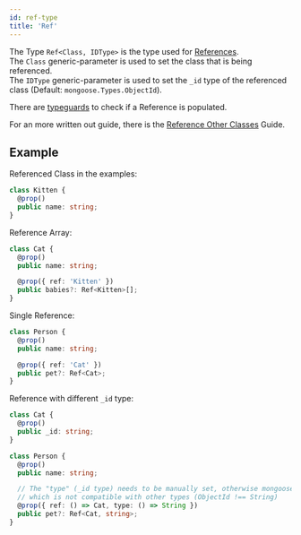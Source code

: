 ```yaml
---
id: ref-type
title: 'Ref'
---
```


The Type `Ref<Class, IDType>` is the type used for [References](https://mongoosejs.com/docs/populate.html).  
The `Class` generic-parameter is used to set the class that is being referenced.  
The `IDType` generic-parameter is used to set the `_id` type of the referenced class (Default: `mongoose.Types.ObjectId`).  

There are [typeguards](../functions/typeguards/isDocument.md) to check if a Reference is populated.

For an more written out guide, there is the [Reference Other Classes](../../guides/advanced/reference-other-classes.md) Guide.

## Example

Referenced Class in the examples:

```ts
class Kitten {
  @prop()
  public name: string;
}
```

Reference Array:

```ts
class Cat {
  @prop()
  public name: string;

  @prop({ ref: 'Kitten' })
  public babies?: Ref<Kitten>[];
}
```

Single Reference:

```ts
class Person {
  @prop()
  public name: string;

  @prop({ ref: 'Cat' })
  public pet?: Ref<Cat>;
}
```

Reference with different `_id` type:

```ts
class Cat {
  @prop()
  public _id: string;
}

class Person {
  @prop()
  public name: string;

  // The "type" (_id type) needs to be manually set, otherwise mongoose will default to "ObjectId"
  // which is not compatible with other types (ObjectId !== String)
  @prop({ ref: () => Cat, type: () => String })
  public pet?: Ref<Cat, string>;
}
```
